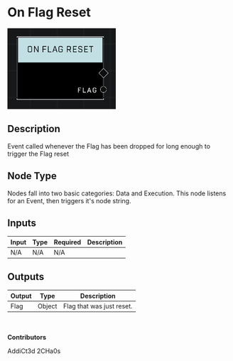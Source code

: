 # On Flag Reset
![](../../../.gitbook/assets/on-flag-reset.png)
## Description
Event called whenever the Flag has been dropped for long enough to trigger the Flag reset

## Node Type
Nodes fall into two basic categories: Data and Execution. This node listens for an Event, then triggers it's node string.

## Inputs
| Input | Type | Required | Description |
|------------------|------------------|----------|--------------------------------------------------------------|
| N/A | N/A | N/A | |

## Outputs
| Output | Type | Description |
|------------------|------------------|--------------------------------------------------------------|
| Flag | Object | Flag that was just reset.|

\
\
**Contributors**

AddiCt3d 2CHa0s
